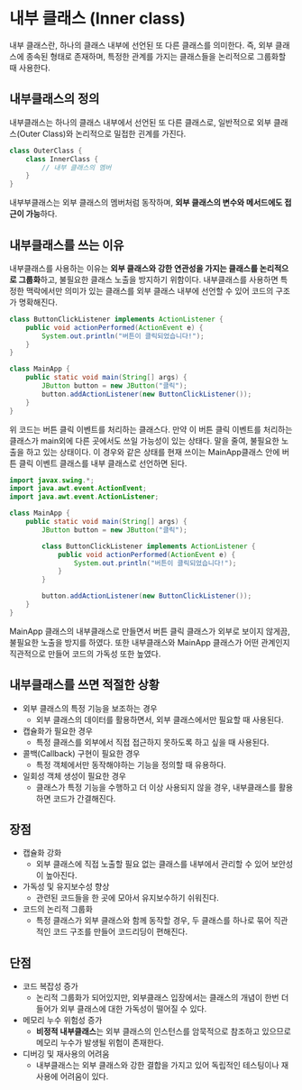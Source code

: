 # 내부 클래스 (Inner class)

내부 클래스란, 하나의 클래스 내부에 선언된 또 다른 클래스를 의미한다.
즉, 외부 클래스에 종속된 형태로 존재하며, 특정한 관계를 가지는 클래스들을 논리적으로 그룹화할 때 사용한다.

## 내부클래스의 정의

내부클래스는 하나의 클래스 내부에서 선언된 또 다른 클래스로, 일반적으로 외부 클래스(Outer Class)와 논리적으로 밀접한 괸계를 가진다.

```java
class OuterClass {
    class InnerClass {
        // 내부 클래스의 멤버
    }
}
```

내부부클래스는 외부 클래스의 멤버처럼 동작하며, **외부 클래스의 변수와 메서드에도 접근이 가능**하다.

## 내부클래스를 쓰는 이유

내부클래스를 사용하는 이유는 **외부 클래스와 강한 연관성을 가지는 클래스를 논리적으로 그룹화**하고, 불필요한 클래스 노출을 방지하기 위함이다.
내부클래스를 사용하면 특정한 맥락에서만 의미가 있는 클래스를 외부 클래스 내부에 선언할 수 있어 코드의 구조가 명확해진다.

```java
class ButtonClickListener implements ActionListener {
    public void actionPerformed(ActionEvent e) {
        System.out.println("버튼이 클릭되었습니다!");
    }
}

class MainApp {
    public static void main(String[] args) {
        JButton button = new JButton("클릭");
        button.addActionListener(new ButtonClickListener());
    }
}

```

위 코드는 버튼 클릭 이벤트를 처리하는 클래스다. 만약 이 버튼 클릭 이벤트를 처리하는 클래스가 main외에 다른 곳에서도 쓰일 가능성이 있는 상태다.
말을 줄여, 불필요한 노출을 하고 있는 상태이다. 이 경우와 같은 상태를 현재 쓰이는 MainApp클래스 안에 버튼 클릭 이벤트 클래스를 내부 클래스로 선언하면 된다.

```java
import javax.swing.*;
import java.awt.event.ActionEvent;
import java.awt.event.ActionListener;

class MainApp {
    public static void main(String[] args) {
        JButton button = new JButton("클릭");

        class ButtonClickListener implements ActionListener {
            public void actionPerformed(ActionEvent e) {
                System.out.println("버튼이 클릭되었습니다!");
            }
        }

        button.addActionListener(new ButtonClickListener());
    }
}
```

MainApp 클래스의 내부클래스로 만들면서 버튼 클릭 클래스가 외부로 보이지 않게끔, 불필요한 노출을 방지를 하였다.
또한 내부클래스와 MainApp 클래스가 어떤 관계인지 직관적으로 만들어 코드의 가독성 또한 높였다.

## 내부클래스를 쓰면 적절한 상황

- 외부 클래스의 특정 기능을 보조하는 경우
    - 외부 클래스의 데이터를 활용하면서, 외부 클래스에서만 필요할 때 사용된다.
- 캡슐화가 필요한 경우
    - 특정 클래스를 외부에서 직접 접근하지 못하도록 하고 싶을 때 사용된다.
- 콜백(Callback) 구현이 필요한 경우
    - 특정 객체에서만 동작해야하는 기능을 정의할 때 유용하다.
- 일회성 객체 생성이 필요한 경우
    - 클래스가 특정 기능을 수행하고 더 이상 사용되지 않을 경우, 내부클래스를 활용하면 코드가 간결해진다.

## 장점

- 캡슐화 강화
    - 외부 클래스에 직접 노출할 필요 없는 클래스를 내부에서 관리할 수 있어 보안성이 높아진다.
- 가독성 및 유지보수성 향상
    - 관련된 코드들을 한 곳에 모아서 유지보수하기 쉬워진다.
- 코드의 논리적 그룹화
    - 특정 클래스가 외부 클래스와 함께 동작할 경우, 두 클래스를 하나로 묶어 직관적인 코드 구조를 만들어 코드리딩이 편해진다.

## 단점

- 코드 복잡성 증가
    - 논리적 그룹화가 되어있지만, 외부클래스 입장에서는 클래스의 개념이 한번 더 들어가 외부 클래스에 대한 가독성이 떨어질 수 있다.
- 메모리 누수 위험성 증가
    - **비정적 내부클래스**는 외부 클래스의 인스턴스를 암묵적으로 참조하고 있으므로 메모리 누수가 발생될 위험이 존재한다.
- 디버깅 및 재사용의 어려움
    - 내부클래스는 외부 클래스와 강한 결합을 가지고 있어 독립적인 테스팅이나 재사용에 어려움이 있다.

